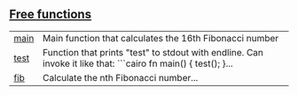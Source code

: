 
## [Free functions](./hello_world-free_functions.md)

| | |
|:---|:---|
| [main](./hello_world-main.md) | Main function that calculates the 16th Fibonacci number |
| [test](./hello_world-test.md) | Function that prints "test" to stdout with endline. Can invoke it like that:  ```cairo     fn main() {         test();     }... |
| [fib](./hello_world-fib.md) | Calculate the nth Fibonacci number... |
